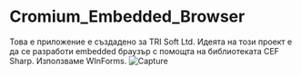 # Cromium_Embedded_Browser
Това е приложение е създадено за TRI Soft Ltd. Идеята на този проект е да се разработи embedded браузър с помощта на библиотеката CEF Sharp. Използваме WInForms. 
![Capture](https://github.com/steelpr/Cromium_Embedded_Browser/assets/32313275/b32fd860-a18f-40f9-9788-6ca6c07fed9f)
